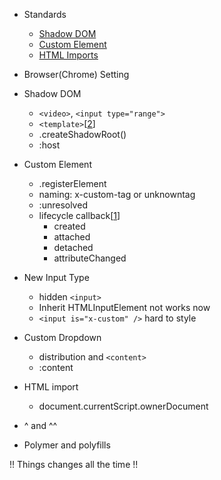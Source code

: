 
* Standards
  * [Shadow DOM](http://www.w3.org/TR/shadow-dom/)
  * [Custom Element](http://www.w3.org/TR/custom-elements/)
  * [HTML Imports](http://www.w3.org/TR/html-imports/)

* Browser(Chrome) Setting

* Shadow DOM
  * `<video>`, `<input type="range">`
  * `<template>`[[2][]]
  * .createShadowRoot()
  * :host

* Custom Element
  * .registerElement
  * naming: x-custom-tag or unknowntag
  * :unresolved
  * lifecycle callback[[1][]]
    * created
    * attached
    * detached
    * attributeChanged

* New Input Type
  * hidden `<input>`
  * Inherit HTMLInputElement not works now
  * `<input is="x-custom" />` hard to style

* Custom Dropdown
  * distribution and `<content>`
  * :content

* HTML import
  * document.currentScript.ownerDocument

* ^ and ^^

* Polymer and polyfills

!! Things changes all the time !!

[1]:https://www.w3.org/Bugs/Public/show_bug.cgi?id=24314
[2]:https://dvcs.w3.org/hg/webcomponents/raw-file/tip/spec/templates/index.html
